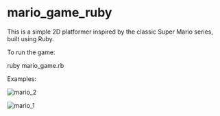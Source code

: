 # mario_game_ruby
This is a simple 2D platformer inspired by the classic Super Mario series, built using Ruby. 

To run the game:

ruby mario_game.rb


Examples:


![mario_2](https://github.com/user-attachments/assets/05daf070-ea70-4cbf-8354-946d576ee3d3)

![mario_1](https://github.com/user-attachments/assets/e0d108a3-10b5-4760-83ab-a15624682e67)
